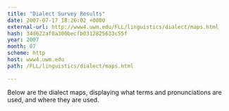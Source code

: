 ```yaml
---
title: "Dialect Survey Results"
date: 2007-07-17 18:26:02 +0000
external-url: http://www4.uwm.edu/FLL/linguistics/dialect/maps.html
hash: 34d622af0a300becfb0312825633c55f
year: 2007
month: 07
scheme: http
host: www4.uwm.edu
path: /FLL/linguistics/dialect/maps.html

---
```


Below are the dialect maps, displaying what terms and pronunciations are used, and where they are used.
